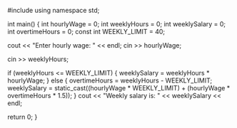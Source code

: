 #include <iostream>
using namespace std;

int main() {
   int hourlyWage    = 0;
   int weeklyHours   = 0;
   int weeklySalary  = 0;
   int overtimeHours = 0;
   const int WEEKLY_LIMIT = 40;

   cout << "Enter hourly wage: " << endl;
   cin >> hourlyWage;

   
   cin >> weeklyHours;


   if (weeklyHours <= WEEKLY_LIMIT) {
      weeklySalary = weeklyHours * hourlyWage;
   }
   else {
      overtimeHours = weeklyHours - WEEKLY_LIMIT;
      weeklySalary = static_cast<int>((hourlyWage * WEEKLY_LIMIT) +
                                      (hourlyWage * overtimeHours * 1.5));
   }
   cout << "Weekly salary is: " << weeklySalary << endl;

   return 0;
}
